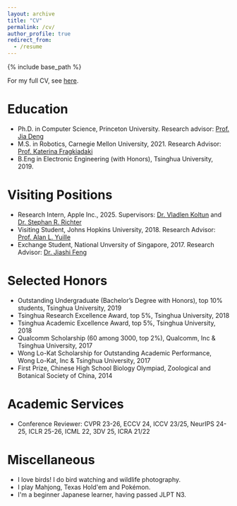 ```yaml
---
layout: archive
title: "CV"
permalink: /cv/
author_profile: true
redirect_from:
  - /resume
---
```


{% include base_path %}

For my full CV, see [here](http://zuoym15.github.io/files/Yiming_Zuo_CV.pdf).

Education
======

* Ph.D. in Computer Science, Princeton University. Research advisor: [Prof. Jia Deng](https://www.cs.princeton.edu/~jiadeng/)
* M.S. in Robotics, Carnegie Mellon University, 2021. Research Advisor: [Prof. Katerina Fragkiadaki](https://www.cs.cmu.edu/~katef/)
* B.Eng in Electronic Engineering (with Honors), Tsinghua University, 2019.

Visiting Positions
======
* Research Intern, Apple Inc., 2025. Supervisors: [Dr. Vladlen Koltun](https://vladlen.info/) and [Dr. Stephan R. Richter](http://www.stephanrichter.org/)
* Visiting Student, Johns Hopkins University, 2018. Research Advisor: [Prof. Alan L. Yuille](http://www.cs.jhu.edu/~ayuille/)
* Exchange Student, National Unversity of Singapore, 2017. Research Advisor: [Dr. Jiashi Feng](https://sites.google.com/site/jshfeng/)

Selected Honors
======

* Outstanding Undergraduate (Bachelor’s Degree with Honors), top 10% students, Tsinghua University, 2019
*	Tsinghua Research Excellence Award, top 5%, Tsinghua University, 2018
* Tsinghua Academic Excellence Award, top 5%, Tsinghua University, 2018
* Qualcomm Scholarship (60 among 3000, top 2%), Qualcomm, Inc & Tsinghua University, 2017
* Wong Lo-Kat Scholarship for Outstanding Academic Performance, Wong Lo-Kat, Inc & Tsinghua University, 2017
* First Prize, Chinese High School Biology Olympiad, Zoological and Botanical Society of China, 2014 

Academic Services
======

* Conference Reviewer: CVPR 23-26, ECCV 24, ICCV 23/25, NeurIPS 24-25, ICLR 25-26, ICML 22, 3DV 25, ICRA 21/22

Miscellaneous
======
* I love birds! I do bird watching and wildlife photography.
* I play Mahjong, Texas Hold'em and Pokémon.
* I'm a beginner Japanese learner, having passed JLPT N3.


<!-- Work experience
======
* Summer 2015: Research Assistant
  * Github University
  * Duties included: Tagging issues
  * Supervisor: Professor Git

* Fall 2015: Research Assistant
  * Github University
  * Duties included: Merging pull requests
  * Supervisor: Professor Hub -->


  
<!-- Skills
======
* Skill 1
* Skill 2
  * Sub-skill 2.1
  * Sub-skill 2.2
  * Sub-skill 2.3
* Skill 3

Publications
======
  <ul>{% for post in site.publications %}
    {% include archive-single-cv.html %}
  {% endfor %}</ul>
  
Talks
======
  <ul>{% for post in site.talks %}
    {% include archive-single-talk-cv.html %}
  {% endfor %}</ul>
  
Teaching
======
  <ul>{% for post in site.teaching %}
    {% include archive-single-cv.html %}
  {% endfor %}</ul>
  
Service and leadership
======
* Currently signed in to 43 different slack teams -->
